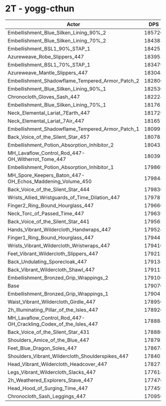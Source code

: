 # 2T - yogg-cthun
| Actor | DPS | Increase |
|---|:---:|:---:|
|Embellishment_Blue_Silken_Lining_90%_2|185726|3.71%|
|Embellishment_Blue_Silken_Lining_70%_2|184383|2.96%|
|Embellishment_BSL1_90%_STAP_1|184251|2.89%|
|Azureweave_Robe_Slippers_447|183953|2.72%|
|Embellishment_BSL1_70%_STAP_1|183479|2.46%|
|Azureweave_Mantle_Slippers_447|183048|2.22%|
|Embellishment_Shadowflame_Tempered_Armor_Patch_2|182806|2.08%|
|Embellishment_Blue_Silken_Lining_90%_1|182530|1.93%|
|Chronocloth_Gloves_Sash_447|182224|1.76%|
|Embellishment_Blue_Silken_Lining_70%_1|181761|1.50%|
|Neck_Elemental_Lariat_7Earth_447|181729|1.48%|
|Neck_Elemental_Lariat_7Air_447|181657|1.44%|
|Embellishment_Shadowflame_Tempered_Armor_Patch_1|180991|1.07%|
|Back_Voice_of_the_Silent_Star_457|180782|0.95%|
|Embellishment_Potion_Absorption_Inhibitor_2|180432|0.76%|
|MH_Lavaflow_Control_Rod_447-OH_Witherrot_Tome_447|180392|0.73%|
|Embellishment_Potion_Absorption_Inhibitor_1|179869|0.44%|
|MH_Spore_Keepers_Baton_447-OH_Echos_Maddening_Volume_450|179848|0.43%|
|Back_Voice_of_the_Silent_Star_444|179830|0.42%|
|Wrists_Allied_Wristguards_of_Time_Dilation_447|179787|0.40%|
|Finger2_Ring_Bound_Hourglass_447|179660|0.33%|
|Neck_Torc_of_Passed_Time_447|179639|0.31%|
|Back_Voice_of_the_Silent_Star_441|179563|0.27%|
|Hands_Vibrant_Wildercloth_Handwraps_447|179524|0.25%|
|Finger1_Ring_Bound_Hourglass_447|179441|0.20%|
|Wrists_Vibrant_Wildercloth_Wristwraps_447|179410|0.19%|
|Feet_Vibrant_Wildercloth_Slippers_447|179213|0.08%|
|Back_Undulating_Sporecloak_447|179134|0.03%|
|Back_Vibrant_Wildercloth_Shawl_447|179113|0.02%|
|Embellishment_Bronzed_Grip_Wrappings_2|179106|0.02%|
|Base|179076|0.00%|
|Embellishment_Bronzed_Grip_Wrappings_1|179041|-0.02%|
|Waist_Vibrant_Wildercloth_Girdle_447|178950|-0.07%|
|2h_Illuminating_Pillar_of_the_Isles_447|178926|-0.08%|
|MH_Lavaflow_Control_Rod_447-OH_Crackling_Codex_of_the_Isles_447|178888|-0.11%|
|Back_Voice_of_the_Silent_Star_431|178886|-0.11%|
|Shoulders_Amice_of_the_Blue_447|178792|-0.16%|
|Feet_Blue_Dragon_Soles_447|178678|-0.22%|
|Shoulders_Vibrant_Wildercloth_Shoulderspikes_447|178402|-0.38%|
|Head_Vibrant_Wildercloth_Headcover_447|178275|-0.45%|
|Legs_Vibrant_Wildercloth_Slacks_447|177614|-0.82%|
|2h_Weathered_Explorers_Stave_447|177476|-0.89%|
|Head_Hood_of_Surging_Time_447|177459|-0.90%|
|Chronocloth_Sash_Leggings_447|170950|-4.54%|
